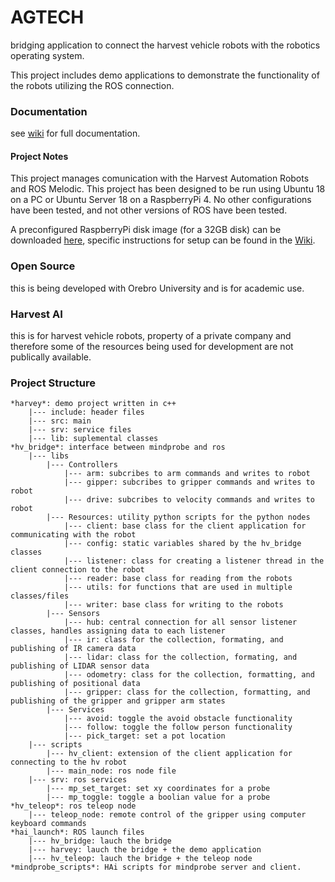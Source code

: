 # AGTECH
bridging application to connect the harvest vehicle robots with the robotics operating system.

This project includes demo applications to demonstrate the functionality of the robots utilizing the ROS connection.

### Documentation
see [wiki](https://gitsvn-nt.oru.se/hkan/harvest-automation/wikis/home) for full documentation.

#### Project Notes
This project manages comunication with the Harvest Automation Robots and ROS Melodic. This project has been designed to be run using Ubuntu 18 on a PC or Ubuntu Server 18 on a RaspberryPi 4. No other configurations have been tested, and not other versions of ROS have been tested. 

A preconfigured RaspberryPi disk image (for a 32GB disk) can be downloaded [here](https://cloud.oru.se/s/DJ4sG9yTLsiMZ38), specific instructions for setup can be found in the [Wiki](https://gitsvn-nt.oru.se/hkan/harvest-automation/wikis/setup).

### Open Source
this is being developed with Orebro University and is for academic use.

### Harvest AI
this is for harvest vehicle robots, property of a private company and therefore some of the resources being used for development are not publically available.

### Project Structure
```
*harvey*: demo project written in c++
	|--- include: header files
	|--- src: main 
	|--- srv: service files
	|--- lib: suplemental classes
*hv_bridge*: interface between mindprobe and ros
	|--- libs 
		|--- Controllers
			|--- arm: subcribes to arm commands and writes to robot
			|--- gipper: subcribes to gripper commands and writes to robot
			|--- drive: subcribes to velocity commands and writes to robot
		|--- Resources: utility python scripts for the python nodes
			|--- client: base class for the client application for communicating with the robot
			|--- config: static variables shared by the hv_bridge classes
			|--- listener: class for creating a listener thread in the client connection to the robot
			|--- reader: base class for reading from the robots
			|--- utils: for functions that are used in multiple classes/files
			|--- writer: base class for writing to the robots
		|--- Sensors
			|--- hub: central connection for all sensor listener classes, handles assigning data to each listener
			|--- ir: class for the collection, formating, and publishing of IR camera data
			|--- lidar: class for the collection, formating, and publishing of LIDAR sensor data
			|--- odometry: class for the collection, formatting, and publishing of positional data
			|--- gripper: class for the collection, formatting, and publishing of the gripper and gripper arm states
		|--- Services
			|--- avoid: toggle the avoid obstacle functionality
			|--- follow: toggle the follow person functionality
			|--- pick_target: set a pot location
	|--- scripts
		|--- hv_client: extension of the client application for connecting to the hv robot
		|--- main_node: ros node file
	|--- srv: ros services
		|--- mp_set_target: set xy coordinates for a probe 
		|--- mp_toggle: toggle a boolian value for a probe
*hv_teleop*: ros teleop node
	|--- teleop_node: remote control of the gripper using computer keyboard commands
*hai_launch*: ROS launch files
	|--- hv_bridge: lauch the bridge
	|--- harvey: lauch the bridge + the demo application
	|--- hv_teleop: lauch the bridge + the teleop node
*mindprobe_scripts*: HAi scripts for mindprobe server and client.
```

